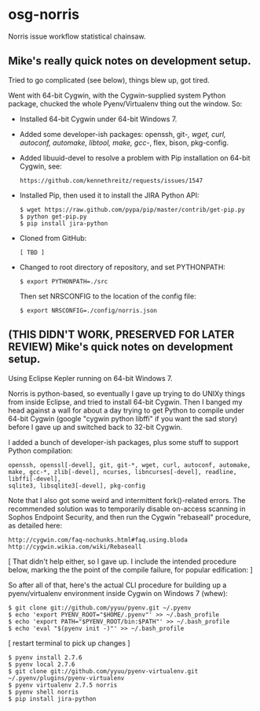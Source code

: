 # osg-norris

Norris issue workflow statistical chainsaw.

## Mike's really quick notes on development setup.

Tried to go complicated (see below), things blew up, got tired.

Went with 64-bit Cygwin, with the Cygwin-supplied system Python package, chucked
the whole Pyenv/Virtualenv thing out the window.  So:

*   Installed 64-bit Cygwin under 64-bit Windows 7.

*   Added some developer-ish packages: openssh, git-*, wget, curl, autoconf,
    automake, libtool, make, gcc-*, flex, bison, pkg-config.

*   Added libuuid-devel to resolve a problem with Pip installation on
    64-bit Cygwin, see:
    
        https://github.com/kennethreitz/requests/issues/1547
    
*   Installed Pip, then used it to install the JIRA Python API:

        $ wget https://raw.github.com/pypa/pip/master/contrib/get-pip.py 
        $ python get-pip.py
        $ pip install jira-python
        
*   Cloned from GitHub:

		[ TBD ]
		
*   Changed to root directory of repository, and set PYTHONPATH:

		$ export PYTHONPATH=./src
		
    Then set NRSCONFIG to the location of the config file:
    
        $ export NRSCONFIG=./config/norris.json



## (THIS DIDN'T WORK, PRESERVED FOR LATER REVIEW) Mike's quick notes on development setup.

Using Eclipse Kepler running on 64-bit Windows 7.

Norris is python-based, so eventually I gave up trying to do UNIXy things from inside Eclipse,
and tried to install 64-bit Cygwin.  Then I banged my head against a wall for about a day 
trying to get Python to compile under 64-bit Cygwin (google "cygwin python libffi" if you 
want the sad story) before I gave up and switched back to 32-bit Cygwin.

I added a bunch of developer-ish packages, plus some stuff to support Python compilation:

    openssh, openssl[-devel], git, git-*, wget, curl, autoconf, automake,
    make, gcc-*, zlib[-devel], ncurses, libncurses[-devel], readline, libffi[-devel],
    sqlite3, libsqlite3[-devel], pkg-config

Note that I also got some weird and intermittent fork()-related errors.  The recommended
solution was to temporarily disable on-access scanning in Sophos Endpoint Security, and
then run the Cygwin "rebaseall" procedure, as detailed here:

    http://cygwin.com/faq-nochunks.html#faq.using.bloda
    http://cygwin.wikia.com/wiki/Rebaseall

[ That didn't help either, so I gave up.  I include the intended procedure below, 
  marking the the point of the compile failure, for popular edification: ]

So after all of that, here's the actual CLI procedure for building up a pyenv/virtualenv 
environment inside Cygwin on Windows 7 (whew):

    $ git clone git://github.com/yyuu/pyenv.git ~/.pyenv
	$ echo 'export PYENV_ROOT="$HOME/.pyenv"' >> ~/.bash_profile
	$ echo 'export PATH="$PYENV_ROOT/bin:$PATH"' >> ~/.bash_profile
	$ echo 'eval "$(pyenv init -)"' >> ~/.bash_profile

[ restart terminal to pick up changes ]

	$ pyenv install 2.7.6
	$ pyenv local 2.7.6
	$ git clone git://github.com/yyuu/pyenv-virtualenv.git ~/.pyenv/plugins/pyenv-virtualenv
	$ pyenv virtualenv 2.7.5 norris
	$ pyenv shell norris
	$ pip install jira-python


